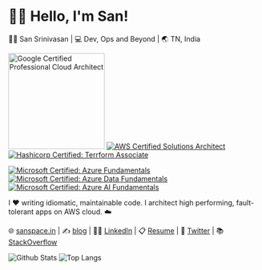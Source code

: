 # 🙋‍♂️ Hello, I'm San!

👨‍💻 San Srinivasan | 💻 Dev, Ops and Beyond | 🌏 TN, India

<img src="https://templates.images.credential.net/16590181582433100721069374350922.png" width=192 height=192 alt="Google Certified Professional Cloud Architect" /> [![AWS Certified Solutions Architect](https://images.credly.com/size/192x192/images/0e284c3f-5164-4b21-8660-0d84737941bc/image.png)](https://www.credly.com/badges/89eccd20-a053-4a7c-b089-5ee76b3f0d8e/public_url) [![Hashicorp Certified: Terrform Associate](https://images.credly.com/size/192x192/images/99289602-861e-4929-8277-773e63a2fa6f/image.png)](https://www.credly.com/badges/fe3ae392-f89d-4e1b-8685-129c00f43030/public_url) 

[![Microsoft Certified: Azure Fundamentals](https://images.credly.com/size/192x192/images/be8fcaeb-c769-4858-b567-ffaaa73ce8cf/image.png)](https://www.credly.com/badges/c89fbbd8-4f7e-4f0c-8aec-21ce6f55a1db/public_url) [![Microsoft Certified: Azure Data Fundamentals](https://images.credly.com/size/192x192/images/70eb1e3f-d4de-4377-a062-b20fb29594ea/azure-data-fundamentals-600x600.png)](https://www.credly.com/badges/0a994fae-7c1d-4d4a-9f32-0c67b607868c/public_url) [![Microsoft Certified: Azure AI Fundamentals](https://images.credly.com/size/192x192/images/4136ced8-75d5-4afb-8677-40b6236e2672/azure-ai-fundamentals-600x600.png)](https://www.credly.com/badges/91e84323-f92c-442b-9345-68c220cd127f/public_url)

I ❤️ writing idiomatic, maintainable code. I architect high performing, fault-tolerant apps on AWS cloud. ☁️

🌐 [sanspace.in](https://sanspace.in) | ✍️ [blog](https://sanspace.in/blog) | 👨‍💼 [LinkedIn](https://www.linkedin.com/in/santhoshkumarsrinivasan) | 📋 [Resume](https://sanspace.in/resume/) | 📣 [Twitter](https://twitter.com/2sks) | 📚 [StackOverflow](https://stackoverflow.com/story/sanspace)

![Github Stats](https://github-readme-stats.vercel.app/api?username=sanspace&count_private=true&show_icons=true&include_all_commits=true)
![Top Langs](https://github-readme-stats.vercel.app/api/top-langs/?username=sanspace&hide=TeX&layout=compact)
